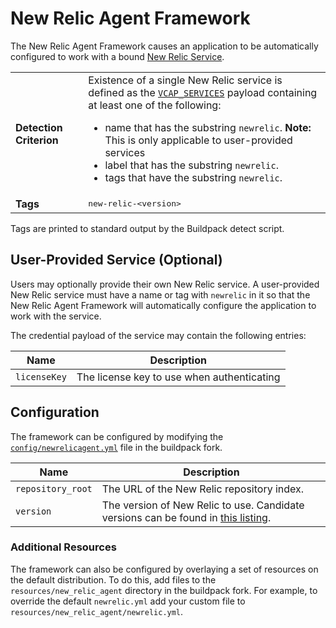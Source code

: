 # New Relic Agent Framework
The New Relic Agent Framework causes an application to be automatically configured to work with a bound [New Relic Service][].

<table>
  <tr>
    <td><strong>Detection Criterion</strong></td><td>Existence of a single New Relic service is defined as the <a href="http://docs.cloudfoundry.org/devguide/deploy-apps/environment-variable.html#VCAP-SERVICES"><code>VCAP_SERVICES</code></a> payload containing at least one of the following:
      <ul>
        <li>name that has the substring <code>newrelic</code>. <strong>Note: </strong> This is only applicable to user-provided services</li>
        <li>label that has the substring <code>newrelic</code>.</li>
        <li>tags that have the substring <code>newrelic</code>.</li>
      </ul>
    </td>
  </tr>
  <tr>
    <td><strong>Tags</strong></td><td><tt>new-relic-&lt;version&gt;</tt></td>
  </tr>
</table>
Tags are printed to standard output by the Buildpack detect script.

## User-Provided Service (Optional)
Users may optionally provide their own New Relic service. A user-provided New Relic service must have a name or tag with `newrelic` in it so that the New Relic Agent Framework will automatically configure the application to work with the service.

The credential payload of the service may contain the following entries:

| Name | Description
| ---- | -----------
| `licenseKey` | The license key to use when authenticating

## Configuration
The framework can be configured by modifying the [`config/newrelicagent.yml`][] file in the buildpack fork.  

| Name | Description
| ---- | -----------
| `repository_root` | The URL of the New Relic repository index.
| `version` | The version of New Relic to use. Candidate versions can be found in [this listing][].

### Additional Resources
The framework can also be configured by overlaying a set of resources on the default distribution.  To do this, add files to the `resources/new_relic_agent` directory in the buildpack fork.  For example, to override the default `newrelic.yml` add your custom file to `resources/new_relic_agent/newrelic.yml`.

[Configuration and Extension]: ../README.md#configuration-and-extension
[`config/newrelicagent.yml`]: ../config/newrelicagent.yml
[New Relic Service]: https://newrelic.com
[repositories]: extending-repositories.md
[this listing]: http://download.pivotal.io.s3.amazonaws.com/new-relic/index.yml
[version syntax]: extending-repositories.md#version-syntax-and-ordering

